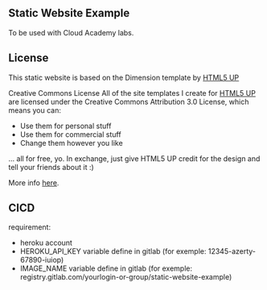Static Website Example
----------------------

To be used with Cloud Academy labs.


License
----------------------

This static website is based on the Dimension template by [HTML5 UP](https://html5up.net/)

Creative Commons License
All of the site templates I create for [HTML5 UP](https://html5up.net/) are licensed under the Creative Commons Attribution 3.0 License, which means you can:
 - Use them for personal stuff
 - Use them for commercial stuff
 - Change them however you like


... all for free, yo. In exchange, just give HTML5 UP credit for the design and tell your friends about it :)

More info [here](https://html5up.net/license).

CICD
----------------------
requirement:
- heroku account
- HEROKU_API_KEY variable define in gitlab (for exemple: 12345-azerty-67890-iuiop)
- IMAGE_NAME variable define in gitlab (for exemple: registry.gitlab.com/yourlogin-or-group/static-website-example)
